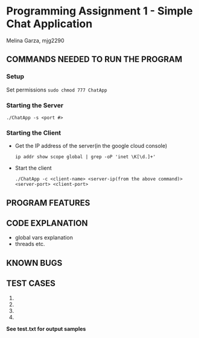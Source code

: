 # Programming Assignment 1 - Simple Chat Application
Melina Garza, mjg2290

## COMMANDS NEEDED TO RUN THE PROGRAM
### Setup
Set permissions
`sudo chmod 777 ChatApp`
### Starting the Server
`./ChatApp -s <port #>`
### Starting the Client
- Get the IP address of the server(in the google cloud console)
  
  `ip addr show scope global | grep -oP 'inet \K[\d.]+'`
  
- Start the client
  
  `./ChatApp -c <client-name> <server-ip(from the above command)> <server-port> <client-port>`

## PROGRAM FEATURES

## CODE EXPLANATION
- global vars explanation
- threads etc.

## KNOWN BUGS

## TEST CASES
1. 

2.

3.

4.

**See test.txt for output samples**
